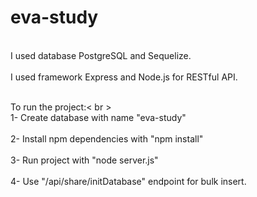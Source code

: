 # eva-study
<br>I used database PostgreSQL and Sequelize.</br>
<br>I used framework Express and Node.js for RESTful API.</br>

<br>To run the project:< br >
<br>1- Create database with name "eva-study"</br>
<br>2- Install npm dependencies with "npm install"</br>
<br>3- Run project with "node server.js"</br>
<br>4- Use "/api/share/initDatabase" endpoint for bulk insert.</br>
